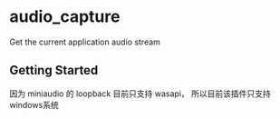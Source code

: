 # audio_capture

Get the current application audio stream

## Getting Started

因为 miniaudio 的 loopback 目前只支持 wasapi， 所以目前该插件只支持windows系统

